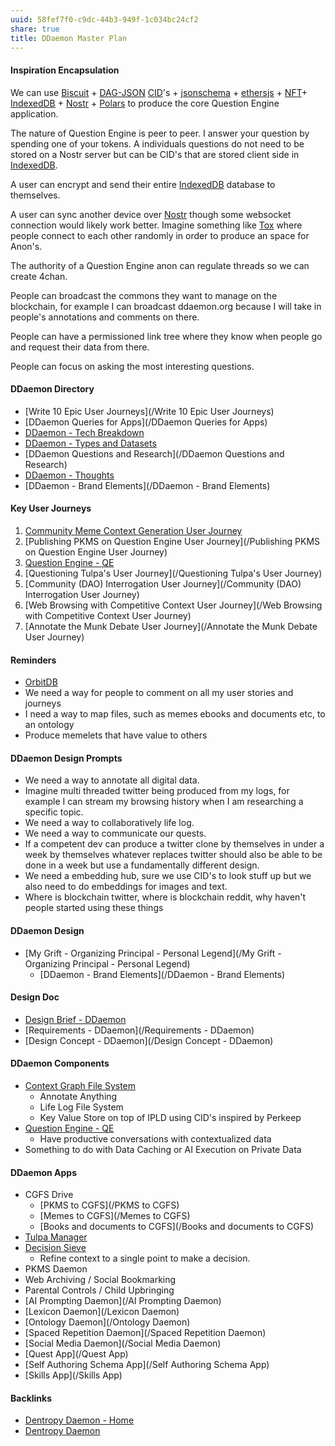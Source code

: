 ```yaml
---
uuid: 58fef7f0-c9dc-44b3-949f-1c034bc24cf2
share: true
title: DDaemon Master Plan
---
```

#### Inspiration Encapsulation

 We can use [Biscuit](/e92a03b3-9567-47a7-9c24-ce4ccb4119c6) + [DAG-JSON](/542cf224-0a5f-4c62-b4f8-41521da2dd50) [CID](/87e4fb9d-e5a8-4657-a7ba-f0962d1d075a)'s + [jsonschema](/ae47732c-10e8-4d3b-b365-9c3902febdfa) + [ethersjs](/d833138c-b1fc-488b-81a1-195e6298178e) + [NFT](/1dc1e76e-7ad5-428c-97bf-8d86ea6808d9)+ [IndexedDB](/9fea8cfd-e8fa-4324-921c-e9455862e374) + [Nostr](/78abfe73-37cb-4f3b-9e08-faad85669fb7) + [Polars](/23d59da1-4db9-4e54-89c3-6d70064129cd) to produce the core Question Engine application.

The nature of Question Engine is peer to peer. I answer your question by spending one of your tokens. A individuals questions do not need to be stored on a Nostr server but can be CID's that are stored client side in [IndexedDB](/9fea8cfd-e8fa-4324-921c-e9455862e374).

A user can encrypt and send their entire [IndexedDB](/9fea8cfd-e8fa-4324-921c-e9455862e374) database to themselves.

A user can sync another device over [Nostr](/78abfe73-37cb-4f3b-9e08-faad85669fb7) though some websocket connection would likely work better. Imagine something like [Tox](/dc867e5b-6aee-4e82-8140-3ce94047e0e3) where people connect to each other randomly in order to produce an space for Anon's.

The authority of a Question Engine anon can regulate threads so we can create 4chan.

People can broadcast the commons they want to manage on the blockchain, for example I can broadcast ddaemon.org because I will take in people's annotations and comments on there.

People can have a permissioned link tree where they know when people go and request their data from there.

People can focus on asking the most interesting questions.

#### DDaemon Directory

* [Write 10 Epic User Journeys](/Write 10 Epic User Journeys)
* [DDaemon Queries for Apps](/DDaemon Queries for Apps)
* [DDaemon - Tech Breakdown](/457c6a22-361f-4b4b-9867-809c7c6d0316)
* [DDaemon - Types and Datasets](/34c12519-617b-4ab2-995d-6cf7f8f4f691)
* [DDaemon Questions and Research](/DDaemon Questions and Research)
* [DDaemon - Thoughts](/edc2124b-c88b-4aaf-8d15-4dfb8ca8397b)
* [DDaemon - Brand Elements](/DDaemon - Brand Elements)

#### Key User Journeys

1. [Community Meme Context Generation User Journey](/7505fb07-cf5f-4c28-957b-2fc4b4453a32)
2. [Publishing PKMS on Question Engine User Journey](/Publishing PKMS on Question Engine User Journey)
3. [Question Engine - QE](/cc5cc49d-f554-4f29-b31a-b8789688e6a3)
4. [Questioning Tulpa's User Journey](/Questioning Tulpa's User Journey)
5. [Community (DAO) Interrogation User Journey](/Community (DAO) Interrogation User Journey)
6. [Web Browsing with Competitive Context User Journey](/Web Browsing with Competitive Context User Journey)
7. [Annotate the Munk Debate User Journey](/Annotate the Munk Debate User Journey)
#### Reminders

* [OrbitDB](/OrbitDB)
* We need a way for people to comment on all my user stories and journeys
* I need a way to map files, such as memes ebooks and documents etc, to an ontology
* Produce memelets that have value to others
#### DDaemon Design Prompts

- We need a way to annotate all digital data.
- Imagine multi threaded twitter being produced from my logs, for example I can stream my browsing history when I am researching a specific topic.
- We need a way to collaboratively life log.
- We need a way to communicate our quests.
- If a competent dev can produce a twitter clone by themselves in under a week by themselves whatever replaces twitter should also be able to be done in a week but use a fundamentally different design.
- We need a embedding hub, sure we use CID's to look stuff up but we also need to do embeddings for images and text.
- Where is blockchain twitter, where is blockchain reddit, why haven't people started using these things
#### DDaemon Design

* [My Grift - Organizing Principal - Personal Legend](/My Grift - Organizing Principal - Personal Legend)
	* [DDaemon - Brand Elements](/DDaemon - Brand Elements)
#### Design Doc

* [Design Brief - DDaemon](/702312c0-e3ed-464f-bc49-beb2de1169b6)
* [Requirements - DDaemon](/Requirements - DDaemon)
* [Design Concept - DDaemon](/Design Concept - DDaemon)
#### DDaemon Components

* [Context Graph File System](/54d596b2-12c5-485f-a2c9-e816e112e349)
	* Annotate Anything
	* Life Log File System
	* Key Value Store on top of IPLD using CID's inspired by Perkeep
* [Question Engine - QE](/cc5cc49d-f554-4f29-b31a-b8789688e6a3)
	* Have productive conversations with contextualized data
* Something to do with Data Caching or AI Execution on Private Data
#### DDaemon Apps

* CGFS Drive
	* [PKMS to CGFS](/PKMS to CGFS)
	* [Memes to CGFS](/Memes to CGFS)
	* [Books and documents to CGFS](/Books and documents to CGFS)
* [Tulpa Manager](/e851f5ad-51f5-4c68-b844-88e27c5d07f6)
* [Decision Sieve](/293e4694-14ed-45ab-8fd5-7c84fee0a2b6)
	* Refine context to a single point to make a decision.
* PKMS Daemon
* Web Archiving / Social Bookmarking
* Parental Controls / Child Upbringing
* [AI Prompting Daemon](/AI Prompting Daemon)
* [Lexicon Daemon](/Lexicon Daemon)
* [Ontology Daemon](/Ontology Daemon)
* [Spaced Repetition Daemon](/Spaced Repetition Daemon)
* [Social Media Daemon](/Social Media Daemon)
* [Quest App](/Quest App)
* [Self Authoring Schema App](/Self Authoring Schema App)
* [Skills App](/Skills App)

#### Backlinks

* [Dentropy Daemon - Home](/488cb22c-91d3-4d1e-bd47-b1588e3fb899)
* [Dentropy Daemon](/15c66694-3dc9-4115-afb8-887a6e52ffea)